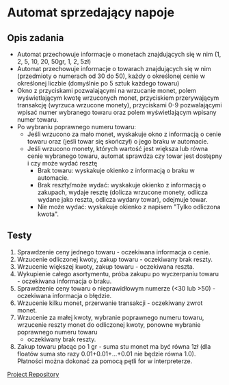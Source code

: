 # Automat sprzedający napoje

## Opis zadania
  * Automat przechowuje informacje o monetach znajdujących się w nim (1, 2, 5,
    10, 20, 50gr, 1, 2, 5zł)
  * Automat przechowuje informacje o towarach znajdujących się w nim (przedmioty o
    numerach od 30 do 50), każdy o określonej cenie w określonej liczbie (domyślnie
    po 5 sztuk każdego towaru)
  * Okno z przyciskami pozwalającymi na wrzucanie monet, polem wyświetlającym
    kwotę wrzuconych monet, przyciskiem przerywającym transakcję (wyrzuca
    wrzucone monety), przyciskami 0-9 pozwalającymi wpisać numer wybranego
    towaru oraz polem wyświetlającym wpisany numer towaru.
  * Po wybraniu poprawnego numeru towaru:
    + Jeśli wrzucono za mało monet, wyskakuje okno z informacją o cenie towaru
      oraz (jeśli towar się skończył) o jego braku w automacie.
    + Jeśli wrzucono monety, których wartość jest większa lub równa cenie wybranego
      towaru, automat sprawdza czy towar jest dostępny i czy może wydać resztę
        - Brak towaru: wyskakuje okienko z informacją o braku w automacie.
        - Brak reszty/może wydać: wyskakuje okienko z informacją o
          zakupach, wydaje resztę (dolicza wrzucone monety, odlicza wydane
          jako reszta, odlicza wydany towar), odejmuje towar.
        - Nie może wydać: wyskakuje okienko z napisem "Tylko odliczona kwota".
   
## Testy
1. Sprawdzenie ceny jednego towaru - oczekiwana informacja o cenie.
2. Wrzucenie odliczonej kwoty, zakup towaru - oczekiwany brak reszty.
3. Wrzucenie większej kwoty, zakup towaru - oczekiwana reszta.
4. Wykupienie całego asortymentu, próba zakupu po wyczerpaniu towaru -
   oczekiwana informacja o braku.
5. Sprawdzenie ceny towaru o nieprawidłowym numerze (<30 lub >50) -
   oczekiwana informacja o błędzie.
6. Wrzucenie kilku monet, przerwanie transakcji - oczekiwany zwrot monet.
7. Wrzucenie za małej kwoty, wybranie poprawnego numeru towaru, wrzucenie
   reszty monet do odliczonej kwoty, ponowne wybranie poprawnego numeru towaru
   - oczekiwany brak reszty.
8. Zakup towaru płacąc po 1 gr - suma stu monet ma być równa 1zł (dla floatów
   suma sto razy 0.01+0.01+...+0.01 nie będzie równa 1.0). Płatności można dokonać
   za pomocą pętli for w interpreterze.

[Project Repository](https://github.com/macpor9/projektJS)